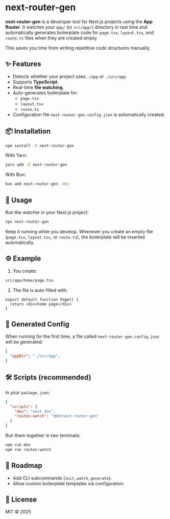# next-router-gen

**next-router-gen** is a developer tool for Next.js projects using the **App Router**. It watches your `app/` (or `src/app/`) directory in real time and automatically generates boilerplate code for `page.tsx`, `layout.tsx`, and `route.ts` files when they are created empty.

This saves you time from writing repetitive code structures manually.

## ✨ Features

- Detects whether your project uses `./app` or `./src/app`.
- Supports **TypeScript**.
- Real-time **file watching**.
- Auto-generates boilerplate for:
  - `page.tsx`
  - `layout.tsx`
  - `route.ts`
- Configuration file `next-router-gen.config.json` is automatically created.

## 📦 Installation

```bash
npm install -D next-router-gen
```

With Yarn:

```bash
yarn add -D next-router-gen
```

With Bun:

```bash
bun add next-router-gen -dev
```

## 🚀 Usage

Run the watcher in your Next.js project:

```bash
npx next-router-gen
```

Keep it running while you develop. Whenever you create an empty file (`page.tsx`, `layout.tsx`, or `route.ts`), the boilerplate will be inserted automatically.

## ⚙️ Example

1. You create:

```bash
src/app/home/page.tsx
```

2. The file is auto-filled with:

```tsx
export default function Page() {
  return <div>home page</div>
}
```

## 📂 Generated Config

When running for the first time, a file called `next-router-gen.config.json` will be generated:

```json
{
  "appDir": "./src/app",
}
```

## 🛠 Scripts (recommended)

In your `package.json`:

```json
{
  "scripts": {
    "dev": "next dev",
    "routes:watch": "@md/next-router-gen"
  }
}
```

Run them together in two terminals:

```bash
npm run dev
npm run routes:watch
```

## 📌 Roadmap

- Add CLI subcommands (`init`, `watch`, `generate`).
- Allow custom boilerplate templates via configuration.

## 📄 License

MIT © 2025